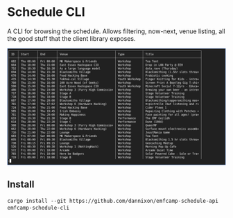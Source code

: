 # Schedule CLI

A CLI for browsing the schedule.
Allows filtering, now-next, venue listing, all the good stuff that the client library exposes.

![Screenshot](./screenshot.png)

## Install

```shell
cargo install --git https://github.com/dannixon/emfcamp-schedule-api emfcamp-schedule-cli
```
